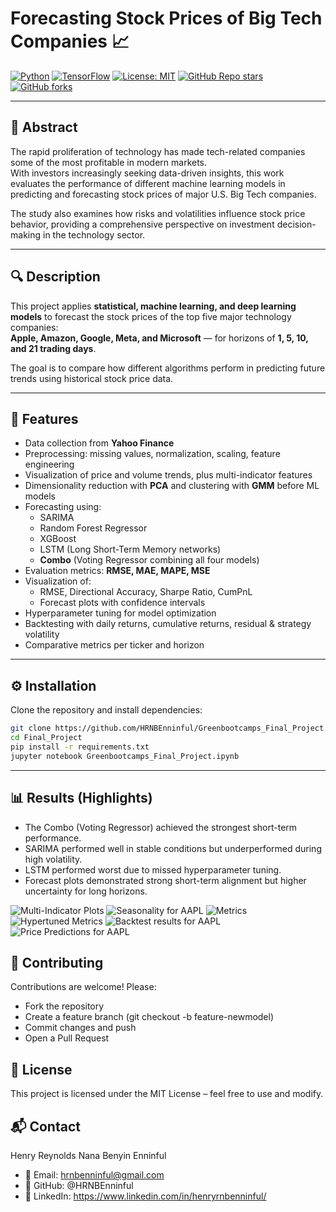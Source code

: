 # Forecasting Stock Prices of Big Tech Companies 📈

[![Python](https://img.shields.io/badge/Python-3.10-blue.svg)](https://www.python.org/)
[![TensorFlow](https://img.shields.io/badge/TensorFlow-2.19.0-orange.svg)](https://www.tensorflow.org/)
[![License: MIT](https://img.shields.io/badge/License-MIT-green.svg)](LICENSE)
[![GitHub Repo stars](https://img.shields.io/github/stars/HRNBEnninful/Project?style=social)](https://github.com/HRNBEnninful/Project/stargazers)
[![GitHub forks](https://img.shields.io/github/forks/HRNBEnninful/Project?style=social)](https://github.com/HRNBEnninful/Project/network)

---

## 📑 Abstract
The rapid proliferation of technology has made tech-related companies some of the most profitable in modern markets.  
With investors increasingly seeking data-driven insights, this work evaluates the performance of different machine learning models in predicting and forecasting stock prices of major U.S. Big Tech companies.  

The study also examines how risks and volatilities influence stock price behavior, providing a comprehensive perspective on investment decision-making in the technology sector.

---

## 🔍 Description
This project applies **statistical, machine learning, and deep learning models** to forecast the stock prices of the top five major technology companies:  
**Apple, Amazon, Google, Meta, and Microsoft** — for horizons of **1, 5, 10, and 21 trading days**.  

The goal is to compare how different algorithms perform in predicting future trends using historical stock price data.

---

## 🚀 Features
- Data collection from **Yahoo Finance**
- Preprocessing: missing values, normalization, scaling, feature engineering
- Visualization of price and volume trends, plus multi-indicator features
- Dimensionality reduction with **PCA** and clustering with **GMM** before ML models
- Forecasting using:
  - SARIMA
  - Random Forest Regressor
  - XGBoost 
  - LSTM (Long Short-Term Memory networks)
  - **Combo** (Voting Regressor combining all four models)
- Evaluation metrics: **RMSE, MAE, MAPE, MSE**
- Visualization of:
  - RMSE, Directional Accuracy, Sharpe Ratio, CumPnL
  - Forecast plots with confidence intervals
- Hyperparameter tuning for model optimization
- Backtesting with daily returns, cumulative returns, residual & strategy volatility
- Comparative metrics per ticker and horizon

---

## ⚙️ Installation

Clone the repository and install dependencies:

```bash
git clone https://github.com/HRNBEnninful/Greenbootcamps_Final_Project.git
cd Final_Project
pip install -r requirements.txt
jupyter notebook Greenbootcamps_Final_Project.ipynb
```

---

## 📊 Results (Highlights)
- The Combo (Voting Regressor) achieved the strongest short-term performance.
- SARIMA performed well in stable conditions but underperformed during high volatility.
- LSTM performed worst due to missed hyperparameter tuning.
- Forecast plots demonstrated strong short-term alignment but higher uncertainty for long horizons.

![Multi-Indicator Plots](Images/Multi-Indicator_Plots.png)
![Seasonality for AAPL](Images/Seasonality_for_AAPL.png)
![Metrics](Images/Metrics.png)
![Hypertuned Metrics](Images/Hypertuned_Metrics.png)
![Backtest results for AAPL](Images/Backtest_results_for_AAPL.png)
![Price Predictions for AAPL](Images/Price_Predictions_for_AAPL.png)



## 🤝 Contributing
Contributions are welcome! 
Please:
- Fork the repository
- Create a feature branch (git checkout -b feature-newmodel)
- Commit changes and push
- Open a Pull Request

## 📜 License
This project is licensed under the MIT License – feel free to use and modify.

## 📬 Contact
Henry Reynolds Nana Benyin Enninful
- 📧 Email: hrnbenninful@gmail.com
- 🐙 GitHub: @HRNBEnninful
- 💼 LinkedIn: https://www.linkedin.com/in/henryrnbenninful/





